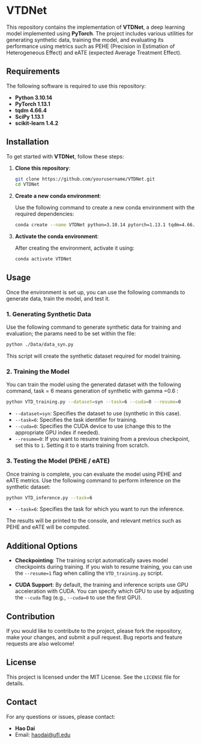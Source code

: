 # VTDNet

This repository contains the implementation of **VTDNet**, a deep learning model implemented using **PyTorch**. The project includes various utilities for generating synthetic data, training the model, and evaluating its performance using metrics such as PEHE (Precision in Estimation of Heterogeneous Effect) and eATE (expected Average Treatment Effect).

## Requirements

The following software is required to use this repository:

- **Python 3.10.14** 
- **PyTorch 1.13.1**
- **tqdm 4.66.4** 
- **SciPy 1.13.1** 
- **scikit-learn 1.4.2** 

## Installation

To get started with **VTDNet**, follow these steps:

1. **Clone this repository**:

   ```bash
   git clone https://github.com/yourusername/VTDNet.git
   cd VTDNet
   ```

2. **Create a new conda environment**:

   Use the following command to create a new conda environment with the required dependencies:

   ```bash
   conda create --name VTDNet python=3.10.14 pytorch=1.13.1 tqdm=4.66.4 scipy=1.13.1 scikit-learn=1.4.2
   ```

3. **Activate the conda environment**:

   After creating the environment, activate it using:

   ```bash
   conda activate VTDNet
   ```

## Usage

Once the environment is set up, you can use the following commands to generate data, train the model, and test it.

### 1. Generating Synthetic Data

Use the following command to generate synthetic data for training and evaluation; the params need to be set within the file:

```bash
python ./Data/data_syn.py
```

This script will create the synthetic dataset required for model training.

### 2. Training the Model

You can train the model using the generated dataset with the following command, task = 6 means generation of synthetic with gamma =0.6 :

```bash
python VTD_training.py --dataset=syn --task=6 --cuda=0 --resume=0
```

- `--dataset=syn`: Specifies the dataset to use (synthetic in this case).
- `--task=6`: Specifies the task identifier for training.
- `--cuda=0`: Specifies the CUDA device to use (change this to the appropriate GPU index if needed).
- `--resume=0`: If you want to resume training from a previous checkpoint, set this to `1`. Setting it to `0` starts training from scratch.

### 3. Testing the Model (PEHE / eATE)

Once training is complete, you can evaluate the model using PEHE and eATE metrics. Use the following command to perform inference on the synthetic dataset:

```bash
python VTD_inference.py --task=6
```

- `--task=6`: Specifies the task for which you want to run the inference.

The results will be printed to the console, and relevant metrics such as PEHE and eATE will be computed.

## Additional Options

- **Checkpointing**: The training script automatically saves model checkpoints during training. If you wish to resume training, you can use the `--resume=1` flag when calling the `VTD_training.py` script.
  
- **CUDA Support**: By default, the training and inference scripts use GPU acceleration with CUDA. You can specify which GPU to use by adjusting the `--cuda` flag (e.g., `--cuda=0` to use the first GPU).


## Contribution

If you would like to contribute to the project, please fork the repository, make your changes, and submit a pull request. Bug reports and feature requests are also welcome!

## License

This project is licensed under the MIT License. See the `LICENSE` file for details.

## Contact

For any questions or issues, please contact:

- **Hao Dai**
- Email: haodai@ufl.edu
```
